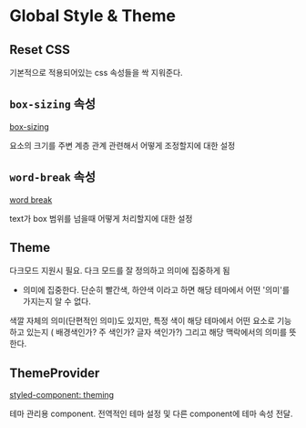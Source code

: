 # Global Style & Theme

## Reset CSS

기본적으로 적용되어있는 css 속성들을 싹 지워준다.

## `box-sizing` 속성

[box-sizing](https://developer.mozilla.org/en-US/docs/Web/CSS/box-sizing)

요소의 크기를 주변 계층 관계 관련해서 어떻게 조정할지에 대한 설정

## `word-break` 속성

[word break](https://developer.mozilla.org/en-US/docs/Web/CSS/word-break)

text가 box 범위를 넘을때 어떻게 처리할지에 대한 설정

## Theme

다크모드 지원시 필요. 다크 모드를 잘 정의하고 의미에 집중하게 됨

+ 의미에 집중한다. 단순히 빨간색, 하얀색 이라고 하면 해당 테마에서 어떤 '의미'를 가지는지 알 수 없다.

색깔 자체의 의미(단편적인 의미)도 있지만, 특정 색이 해당 테마에서 어떤 요소로 기능하고 있는지 ( 배경색인가? 주 색인가? 글자 색인가?) 그리고 해당 맥락에서의 의미를 뜻한다.

## ThemeProvider

[styled-component: theming](https://styled-components.com/docs/advanced#theming)

테마 관리용 component. 전역적인 테마 설정 및 다른 component에 테마 속성 전달.
